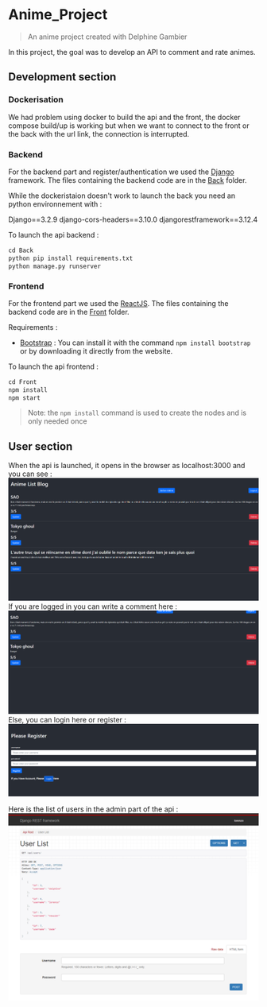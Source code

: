 # Anime_Project
> An anime project created with Delphine Gambier

In this project, the goal was to develop an API to comment and rate animes.

## Development section

### Dockerisation

We had problem using docker to build the api and the front, the docker compose build/up is working but when we want to connect to the front or the back with the url link, the connection is interrupted.

### Backend
For the backend part and register/authentication we used the [Django](https://www.djangoproject.com/) framework.
The files containing the backend code are in the [Back](https://github.com/ZenosukeFukami/Anime_Project/tree/main/Back) folder.

While the dockeristaion doesn't work to launch the back you need an python environnement with :

Django==3.2.9
django-cors-headers==3.10.0
djangorestframework==3.12.4

To launch the api backend :
```
cd Back
python pip install requirements.txt
python manage.py runserver
```

### Frontend 
For the frontend part we used the [ReactJS](https://fr.reactjs.org/).
The files containing the backend code are in the [Front](https://github.com/ZenosukeFukami/Anime_Project/tree/main/Front) folder.

Requirements : 
- [Bootstrap](https://getbootstrap.com/) : You can install it with the command `npm install bootstrap` or by downloading it directly from the website.

To launch the api frontend :
```
cd Front
npm install
npm start
```
> Note: the `npm install` command is used to create the nodes and is only needed once 

## User section 
When the api is launched, it opens in the browser as localhost:3000 and you can see : 
![Anime list](https://github.com/ZenosukeFukami/Anime_Project/blob/main/images/anime_list_blog.png)
If you are logged in you can write a comment here :
![comment](https://github.com/ZenosukeFukami/Anime_Project/blob/main/images/comments.png)
Else, you can login here or register :
![registe](https://github.com/ZenosukeFukami/Anime_Project/blob/main/images/register.png)


Here is the list of users in the admin part of the api :
![userlist](https://github.com/ZenosukeFukami/Anime_Project/blob/main/images/userlist.png)

